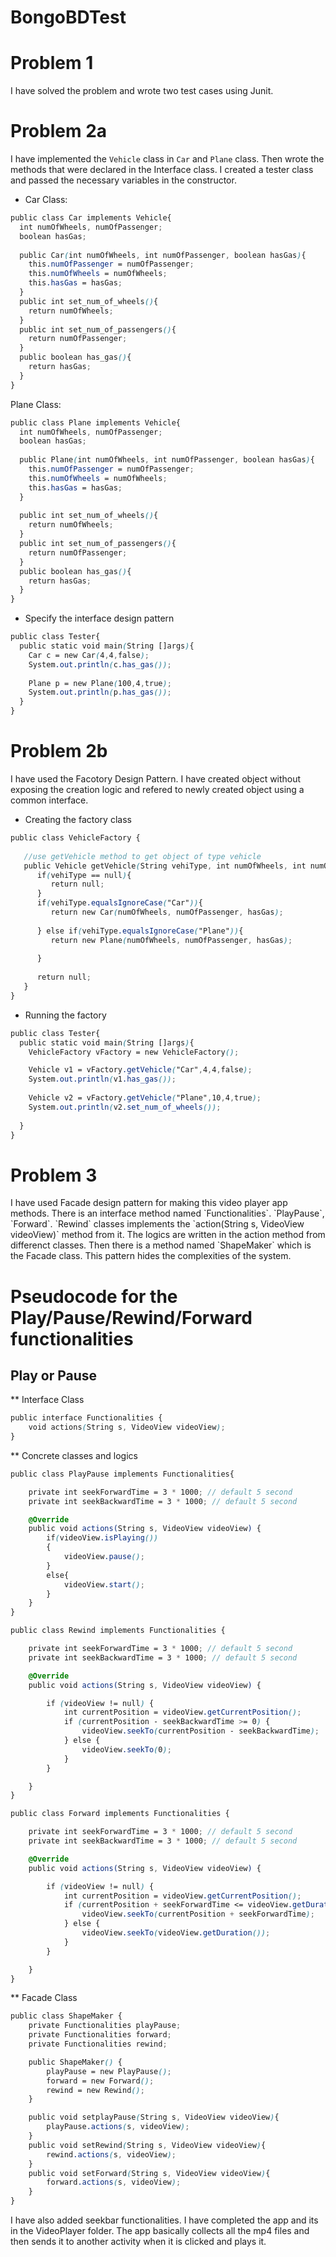 # BongoBDTest

<h1>Problem 1</h1>

I have solved the problem and wrote two test cases using Junit.

<h1>Problem 2a</h1>

I have implemented the `Vehicle` class in `Car` and `Plane` class. Then wrote the methods that were declared in the Interface class. I created a tester class and passed the necessary variables in the constructor. 

* Car Class:

```scss
public class Car implements Vehicle{
  int numOfWheels, numOfPassenger;
  boolean hasGas;
  
  public Car(int numOfWheels, int numOfPassenger, boolean hasGas){
    this.numOfPassenger = numOfPassenger;
    this.numOfWheels = numOfWheels;
    this.hasGas = hasGas;
  }
  public int set_num_of_wheels(){
    return numOfWheels;
  }
  public int set_num_of_passengers(){
    return numOfPassenger;
  }
  public boolean has_gas(){
    return hasGas;
  }
}

```
Plane Class:

```scss
public class Plane implements Vehicle{
  int numOfWheels, numOfPassenger;
  boolean hasGas;
  
  public Plane(int numOfWheels, int numOfPassenger, boolean hasGas){
    this.numOfPassenger = numOfPassenger;
    this.numOfWheels = numOfWheels;
    this.hasGas = hasGas;
  }
  
  public int set_num_of_wheels(){
    return numOfWheels;
  }
  public int set_num_of_passengers(){
    return numOfPassenger;
  }
  public boolean has_gas(){
    return hasGas;
  }
}
```
* Specify the interface design pattern

```scss
public class Tester{
  public static void main(String []args){
    Car c = new Car(4,4,false);
    System.out.println(c.has_gas());
    
    Plane p = new Plane(100,4,true);
    System.out.println(p.has_gas());
  }
}
```
<h1>Problem 2b</h1>
I have used the Facotory Design Pattern. I have created object without exposing the creation logic and refered to newly created object using a common interface.

* Creating the factory class
```scss
public class VehicleFactory {
 
   //use getVehicle method to get object of type vehicle 
   public Vehicle getVehicle(String vehiType, int numOfWheels, int numOfPassenger, boolean hasGas){
      if(vehiType == null){
         return null;
      }  
      if(vehiType.equalsIgnoreCase("Car")){
         return new Car(numOfWheels, numOfPassenger, hasGas);
         
      } else if(vehiType.equalsIgnoreCase("Plane")){
         return new Plane(numOfWheels, numOfPassenger, hasGas);
         
      }
      
      return null;
   }
}
```
* Running the factory

```scss
public class Tester{
  public static void main(String []args){
    VehicleFactory vFactory = new VehicleFactory();

    Vehicle v1 = vFactory.getVehicle("Car",4,4,false);
    System.out.println(v1.has_gas());
    
    Vehicle v2 = vFactory.getVehicle("Plane",10,4,true);
    System.out.println(v2.set_num_of_wheels());
    
  }
}
```

<h1>Problem 3</h1>
I have used Facade design pattern for making this video player app methods.
There is an interface method named `Functionalities`. `PlayPause`, `Forward`. `Rewind` classes implements the `action(String s, VideoView videoView)` method from it. The logics are written in the action method from differenct classes. Then there is a method named `ShapeMaker` which is the Facade class. This pattern hides the complexities of the system.

<h1>Pseudocode for the Play/Pause/Rewind/Forward functionalities</h1> 
<h2>Play or Pause</h2>

** Interface Class
```scss
public interface Functionalities {
    void actions(String s, VideoView videoView);
}
```
** Concrete classes and logics
```scss
public class PlayPause implements Functionalities{

    private int seekForwardTime = 3 * 1000; // default 5 second
    private int seekBackwardTime = 3 * 1000; // default 5 second

    @Override
    public void actions(String s, VideoView videoView) {
        if(videoView.isPlaying())
        {
            videoView.pause();
        }
        else{
            videoView.start();
        }
    }
}
```
```scss
public class Rewind implements Functionalities {

    private int seekForwardTime = 3 * 1000; // default 5 second
    private int seekBackwardTime = 3 * 1000; // default 5 second

    @Override
    public void actions(String s, VideoView videoView) {

        if (videoView != null) {
            int currentPosition = videoView.getCurrentPosition();
            if (currentPosition - seekBackwardTime >= 0) {
                videoView.seekTo(currentPosition - seekBackwardTime);
            } else {
                videoView.seekTo(0);
            }
        }

    }
}
```
```scss
public class Forward implements Functionalities {

    private int seekForwardTime = 3 * 1000; // default 5 second
    private int seekBackwardTime = 3 * 1000; // default 5 second

    @Override
    public void actions(String s, VideoView videoView) {

        if (videoView != null) {
            int currentPosition = videoView.getCurrentPosition();
            if (currentPosition + seekForwardTime <= videoView.getDuration()) {
                videoView.seekTo(currentPosition + seekForwardTime);
            } else {
                videoView.seekTo(videoView.getDuration());
            }
        }

    }
}
```
** Facade Class

```scss
public class ShapeMaker {
    private Functionalities playPause;
    private Functionalities forward;
    private Functionalities rewind;

    public ShapeMaker() {
        playPause = new PlayPause();
        forward = new Forward();
        rewind = new Rewind();
    }

    public void setplayPause(String s, VideoView videoView){
        playPause.actions(s, videoView);
    }
    public void setRewind(String s, VideoView videoView){
        rewind.actions(s, videoView);
    }
    public void setForward(String s, VideoView videoView){
        forward.actions(s, videoView);
    }
}
```
I have also added seekbar functionalities. I have completed the app and its in the VideoPlayer folder. The app basically collects all the mp4 files and then sends it to another activity when it is clicked and plays it.

